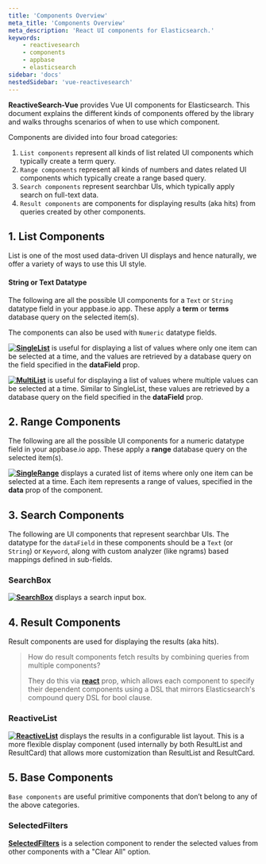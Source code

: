 ```yaml
---
title: 'Components Overview'
meta_title: 'Components Overview'
meta_description: 'React UI components for Elasticsearch.'
keywords:
    - reactivesearch
    - components
    - appbase
    - elasticsearch
sidebar: 'docs'
nestedSidebar: 'vue-reactivesearch'
---
```


**ReactiveSearch-Vue** provides Vue UI components for Elasticsearch. This document explains the different kinds of components offered by the library and walks throughs scenarios of when to use which component.

Components are divided into four broad categories:

1. `List components` represent all kinds of list related UI components which typically create a term query.
2. `Range components` represent all kinds of numbers and dates related UI components which typically create a range based query.
3. `Search components` represent searchbar UIs, which typically apply search on full-text data.
4. `Result components` are components for displaying results (aka hits) from queries created by other components.

## 1. List Components

List is one of the most used data-driven UI displays and hence naturally, we offer a variety of ways to use this UI style.

#### String or Text Datatype

The following are all the possible UI components for a `Text` or `String` datatype field in your appbase.io app. These apply a **term** or **terms** database query on the selected item(s).

The components can also be used with `Numeric` datatype fields.

<p>
<img src="https://imgur.com/p2PBKh6.png" style="float:left">

**[SingleList](/docs/reactivesearch/vue/list/singlelist/)** is useful for displaying a list of values where only one item can be selected at a time, and the values are retrieved by a database query on the field specified in the **dataField** prop.

</p>

<p>
<img src="https://imgur.com/waVNdgr.png" style="float:left">

**[MultiList](/docs/reactivesearch/vue/list/multilist/)** is useful for displaying a list of values where multiple values can be selected at a time. Similar to SingleList, these values are retrieved by a database query on the field specified in the **dataField** prop.

</p>

## 2. Range Components

The following are all the possible UI components for a numeric datatype field in your appbase.io app. These apply a **range** database query on the selected item(s).

<p>
<img src="https://imgur.com/tPi76EU.png" style="float:left">

**[SingleRange](/docs/reactivesearch/vue/range/singlerange/)** displays a curated list of items where only one item can be selected at a time. Each item represents a range of values, specified in the **data** prop of the component.

</p>

## 3. Search Components

The following are UI components that represent searchbar UIs. The datatype for the `dataField` in these components should be a `Text` (or `String`) or `Keyword`, along with custom analyzer (like ngrams) based mappings defined in sub-fields.

### SearchBox

<p>
<img src="https://imgur.com/kbnVVkZ.png" style="float:left">

**[SearchBox](/docs/reactivesearch/vue/search/searchbox/)** displays a search input box.

</p>

## 4. Result Components

Result components are used for displaying the results (aka hits).

> How do result components fetch results by combining queries from multiple components?
>
> They do this via [**react**](/docs/reactivesearch/vue/advanced/reactprop/) prop, which allows each component to specify their dependent components using a DSL that mirrors Elasticsearch's compound query DSL for bool clause.

### ReactiveList

<p>
<img src="https://imgur.com/PCBwK7t.png" style="float:left">

**[ReactiveList](/docs/reactivesearch/vue/result/reactivelist/)** displays the results in a configurable list layout. This is a more flexible display component (used internally by both ResultList and ResultCard) that allows more customization than ResultList and ResultCard.

</p>

## 5. Base Components

`Base components` are useful primitive components that don’t belong to any of the above categories.

### SelectedFilters

**[SelectedFilters](/docs/reactivesearch/vue/advanced/selectedfilters/)** is a selection component to render the selected values from other components with a "Clear All" option.
